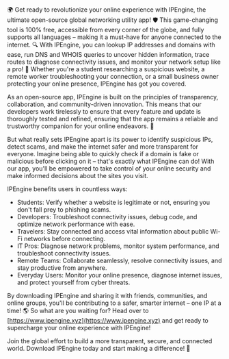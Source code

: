 🌍 Get ready to revolutionize your online experience with IPEngine, the ultimate open-source global networking utility app! 🛡️ This game-changing tool is 100% free, accessible from every corner of the globe, and fully supports all languages – making it a must-have for anyone connected to the internet. 🔍 With IPEngine, you can lookup IP addresses and domains with ease, run DNS and WHOIS queries to uncover hidden information, trace routes to diagnose connectivity issues, and monitor your network setup like a pro! 📡 Whether you're a student researching a suspicious website, a remote worker troubleshooting your connection, or a small business owner protecting your online presence, IPEngine has got you covered.

As an open-source app, IPEngine is built on the principles of transparency, collaboration, and community-driven innovation. This means that our developers work tirelessly to ensure that every feature and update is thoroughly tested and refined, ensuring that the app remains a reliable and trustworthy companion for your online endeavors. 🚀

But what really sets IPEngine apart is its power to identify suspicious IPs, detect scams, and make the internet safer and more transparent for everyone. Imagine being able to quickly check if a domain is fake or malicious before clicking on it – that's exactly what IPEngine can do! With our app, you'll be empowered to take control of your online security and make informed decisions about the sites you visit.

IPEngine benefits users in countless ways:

* Students: Verify whether a website is legitimate or not, ensuring you don't fall prey to phishing scams.
* Developers: Troubleshoot connectivity issues, debug code, and optimize network performance with ease.
* Travelers: Stay connected and access vital information about public Wi-Fi networks before connecting.
* IT Pros: Diagnose network problems, monitor system performance, and troubleshoot connectivity issues.
* Remote Teams: Collaborate seamlessly, resolve connectivity issues, and stay productive from anywhere.
* Everyday Users: Monitor your online presence, diagnose internet issues, and protect yourself from cyber threats.

By downloading IPEngine and sharing it with friends, communities, and online groups, you'll be contributing to a safer, smarter internet – one IP at a time! 🌎 So what are you waiting for? Head over to [https://www.ipengine.xyz](https://www.ipengine.xyz) and get ready to supercharge your online experience with IPEngine!

Join the global effort to build a more transparent, secure, and connected world. Download IPEngine today and start making a difference! 💪